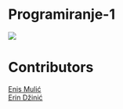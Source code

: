 # Programiranje-1

[<img src="https://discordapp.com/api/guilds/440055845552914433/widget.png" align="center">](https://discord.gg/MFzeztS)


# Contributors

[Enis Mulić](https://github.com/PancakeAlchemist)  
[Erin Džinić](https://github.com/ErinDzinic)